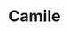 ---
title: Camile
artigo: a
picture: /images/c/Camile.jpg
background: /images/fundos/Estrelas.jpg
style: style-vermelho1
description: Significado do nome Camile
full-description:  Olha só que interessante, Camile é uma versão francesa de Camila. Como sua origem é do latim, camilus, o qual significa mensageiro, Camile significa “menina mensageira”.  É um nome que reflete alguém comunicativa, simpática, e com bom relacionamento social. Ou será que podemos dizer que toda Camile é tagarela?!
---
